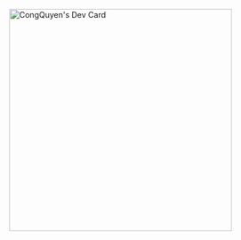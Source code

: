 <a href="https://app.daily.dev/congquyen1999"><img src="https://api.daily.dev/devcards/a116f4d56cdc4f3bb959c0ce148d7399.png?r=744" width="400" alt="CongQuyen's Dev Card"/></a>

